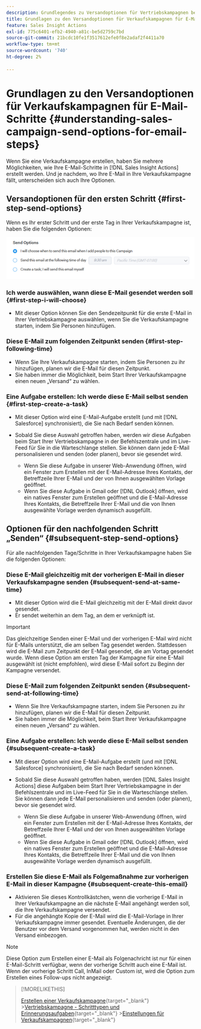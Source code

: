 ```yaml
---
description: Grundlegendes zu Versandoptionen für Vertriebskampagnen bei E-Mail-Schritten - Marketo-Dokumente - Produktdokumentation
title: Grundlagen zu den Versandoptionen für Verkaufskampagnen für E-Mail-Schritte
feature: Sales Insight Actions
exl-id: 775c6401-efb2-4940-a81c-be5d2759c7bd
source-git-commit: 21bcdc10fe1f3517612efe0f8e2adaf2f4411a70
workflow-type: tm+mt
source-wordcount: '740'
ht-degree: 2%

---
```


# Grundlagen zu den Versandoptionen für Verkaufskampagnen für E-Mail-Schritte {#understanding-sales-campaign-send-options-for-email-steps}

Wenn Sie eine Verkaufskampagne erstellen, haben Sie mehrere Möglichkeiten, wie Ihre E-Mail-Schritte in [!DNL Sales Insight Actions] erstellt werden. Und je nachdem, wo Ihre E-Mail in Ihre Verkaufskampagne fällt, unterscheiden sich auch Ihre Optionen.

## Versandoptionen für den ersten Schritt {#first-step-send-options}

Wenn es Ihr erster Schritt und der erste Tag in Ihrer Verkaufskampagne ist, haben Sie die folgenden Optionen:

![](assets/understanding-sales-campaign-send-options-for-email-steps-1.png)

### Ich werde auswählen, wann diese E-Mail gesendet werden soll {#first-step-i-will-choose}

* Mit dieser Option können Sie den Sendezeitpunkt für die erste E-Mail in Ihrer Vertriebskampagne auswählen, wenn Sie die Verkaufskampagne starten, indem Sie Personen hinzufügen.

### Diese E-Mail zum folgenden Zeitpunkt senden {#first-step-following-time}

* Wenn Sie Ihre Verkaufskampagne starten, indem Sie Personen zu ihr hinzufügen, planen wir die E-Mail für diesen Zeitpunkt.
* Sie haben immer die Möglichkeit, beim Start Ihrer Verkaufskampagne einen neuen „Versand“ zu wählen.

### Eine Aufgabe erstellen: Ich werde diese E-Mail selbst senden {#first-step-create-a-task}

* Mit dieser Option wird eine E-Mail-Aufgabe erstellt (und mit [!DNL Salesforce] synchronisiert), die Sie nach Bedarf senden können.
* Sobald Sie diese Auswahl getroffen haben, werden wir diese Aufgaben beim Start Ihrer Vertriebskampagne in der Befehlszentrale und im Live-Feed für Sie in die Warteschlange stellen. Sie können dann jede E-Mail personalisieren und senden (oder planen), bevor sie gesendet wird.

   * Wenn Sie diese Aufgabe in unserer Web-Anwendung öffnen, wird ein Fenster zum Erstellen mit der E-Mail-Adresse Ihres Kontakts, der Betreffzeile Ihrer E-Mail und der von Ihnen ausgewählten Vorlage geöffnet.
   * Wenn Sie diese Aufgabe in Gmail oder [!DNL Outlook] öffnen, wird ein natives Fenster zum Erstellen geöffnet und die E-Mail-Adresse Ihres Kontakts, die Betreffzeile Ihrer E-Mail und die von Ihnen ausgewählte Vorlage werden dynamisch ausgefüllt.

## Optionen für den nachfolgenden Schritt „Senden“ {#subsequent-step-send-options}

Für alle nachfolgenden Tage/Schritte in Ihrer Verkaufskampagne haben Sie die folgenden Optionen:

### Diese E-Mail gleichzeitig mit der vorherigen E-Mail in dieser Verkaufskampagne senden {#subsequent-send-at-same-time}

* Mit dieser Option wird die E-Mail gleichzeitig mit der E-Mail direkt davor gesendet.
* Er sendet weiterhin an dem Tag, an dem er verknüpft ist.

>[!IMPORTANT]
>
>Das gleichzeitige Senden einer E-Mail und der vorherigen E-Mail wird nicht für E-Mails unterstützt, die am selben Tag gesendet werden. Stattdessen wird die E-Mail zum Zeitpunkt der E-Mail gesendet, die am Vortag gesendet wurde. Wenn diese Option am ersten Tag der Kampagne für eine E-Mail ausgewählt ist (nicht empfohlen), wird diese E-Mail sofort zu Beginn der Kampagne versendet.

### Diese E-Mail zum folgenden Zeitpunkt senden {#subsequent-send-at-following-time}

* Wenn Sie Ihre Verkaufskampagne starten, indem Sie Personen zu ihr hinzufügen, planen wir die E-Mail für diesen Zeitpunkt.
* Sie haben immer die Möglichkeit, beim Start Ihrer Verkaufskampagne einen neuen „Versand“ zu wählen.

### Eine Aufgabe erstellen: Ich werde diese E-Mail selbst senden {#subsequent-create-a-task}

* Mit dieser Option wird eine E-Mail-Aufgabe erstellt (und mit [!DNL Salesforce] synchronisiert), die Sie nach Bedarf senden können.
* Sobald Sie diese Auswahl getroffen haben, werden [!DNL Sales Insight Actions] diese Aufgaben beim Start Ihrer Vertriebskampagne in der Befehlszentrale und im Live-Feed für Sie in die Warteschlange stellen. Sie können dann jede E-Mail personalisieren und senden (oder planen), bevor sie gesendet wird.

   * Wenn Sie diese Aufgabe in unserer Web-Anwendung öffnen, wird ein Fenster zum Erstellen mit der E-Mail-Adresse Ihres Kontakts, der Betreffzeile Ihrer E-Mail und der von Ihnen ausgewählten Vorlage geöffnet.
   * Wenn Sie diese Aufgabe in Gmail oder [!DNL Outlook] öffnen, wird ein natives Fenster zum Erstellen geöffnet und die E-Mail-Adresse Ihres Kontakts, die Betreffzeile Ihrer E-Mail und die von Ihnen ausgewählte Vorlage werden dynamisch ausgefüllt.

### Erstellen Sie diese E-Mail als Folgemaßnahme zur vorherigen E-Mail in dieser Kampagne {#subsequent-create-this-email}

* Aktivieren Sie dieses Kontrollkästchen, wenn die vorherige E-Mail in Ihrer Verkaufskampagne an die nächste E-Mail angehängt werden soll, die Ihre Verkaufskampagne versendet.
* Für die angehängte Kopie der E-Mail wird die E-Mail-Vorlage in Ihrer Verkaufskampagne immer gesendet. Eventuelle Änderungen, die der Benutzer vor dem Versand vorgenommen hat, werden nicht in den Versand einbezogen.

>[!NOTE]
>
>Diese Option zum Erstellen einer E-Mail als Folgenachricht ist nur für einen E-Mail-Schritt verfügbar, wenn der vorherige Schritt auch eine E-Mail ist. Wenn der vorherige Schritt Call, InMail oder Custom ist, wird die Option zum Erstellen eines Follow-ups nicht angezeigt.

>[!MORELIKETHIS]
>
>[Erstellen einer Verkaufskampagne](/help/marketo/product-docs/marketo-sales-insight/actions/campaigns/create-a-sales-campaign.md){target="_blank"}
>&#x200B;>[Vertriebskampagne - Schritttypen und Erinnerungsaufgaben](/help/marketo/product-docs/marketo-sales-insight/actions/campaigns/sales-campaign-step-types-and-reminder-tasks.md){target="_blank"}
>&#x200B;>[Einstellungen für Verkaufskampagnen](/help/marketo/product-docs/marketo-sales-insight/actions/campaigns/sales-campaign-settings.md){target="_blank"}
